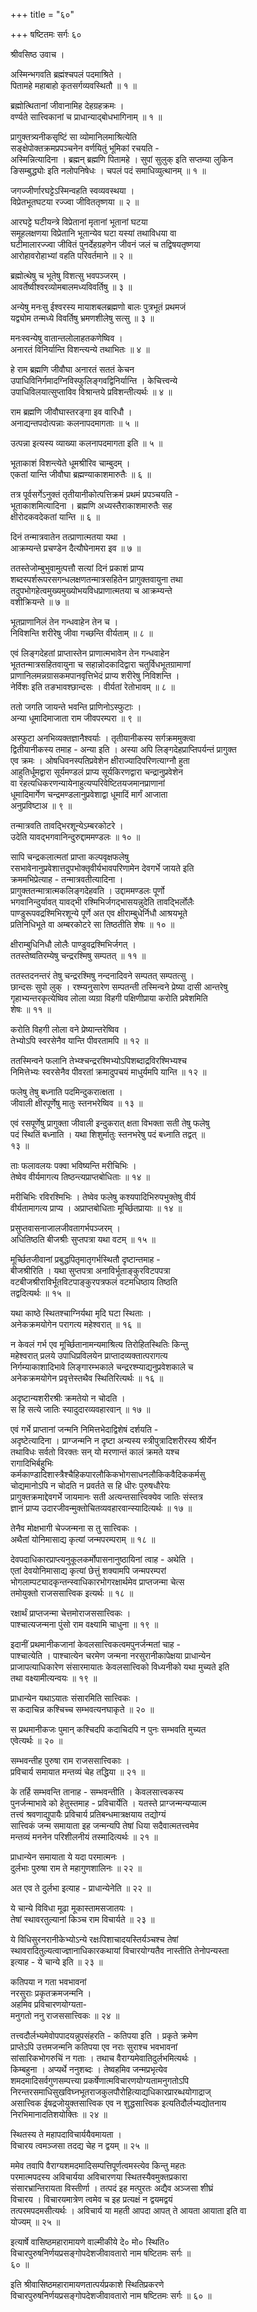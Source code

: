 +++
title = "६०"

+++
षष्टितमः सर्गः ६०  
  
श्रीवसिष्ठ उवाच ।  
  
अस्मिन्भगवति ब्रह्मंश्चपलं पदमाश्रिते ।  
पितामहे महाबाहो कृतसर्गव्यवस्थितौ ॥ १ ॥  
  
ब्रह्मोत्थितानां जीवानामिह देहग्रहक्रमः ।  
वर्ण्यते सात्त्विकानां च प्राधान्याद्बोधभागिनाम् ॥ १ ॥  
  
प्रागुक्तत्र्यनीकसृष्टिं सा व्योमानिलमाश्रित्येति   
सङ्क्षेपोक्तक्रमप्रपञ्चनेन वर्णयितुं भूमिकां रचयति -   
अस्मिन्नित्यादिना । ब्रह्मन् ब्रह्मणि पितामहे । सुपां सुलुक् इति सप्तम्या लुकिन   
ङिसम्बुद्ध्योः इति नलोपनिषेधः । चपलं पदं समाधिव्युत्थानम् ॥ १ ॥  
  
जगज्जीर्णारघट्टेऽस्मिन्वहति स्वव्यवस्थया ।  
विप्रेतभूतघटया रज्ज्वा जीविततृष्णया ॥ २ ॥  
  
आरघट्टे घटीयन्त्रे विप्रेतानां मृतानां भूतानां घटया   
समूहलक्षणया विप्रेतानि भूतान्येव घटा यस्यां तथाविधया वा   
घटीमालारज्ज्वा जीवितं पुनर्देहग्रहणेन जीवनं जलं च तद्विषयतृष्णया   
आरोहावरोहाभ्यां वहति परिवर्तमाने ॥ २ ॥  
  
ब्रह्मोत्थेषु च भूतेषु विशत्सु भवपञ्जरम् ।  
आवर्तेष्वीश्वरव्योमबालमध्यविवर्तिषु ॥ ३ ॥  
  
अन्येषु मनःसु ईश्वरस्य मायाशबलब्रह्मणो बालः पुत्रभूतं प्रथमजं   
यद्व्योम तन्मध्ये विवर्तिषु भ्रमणशीलेषु सत्सु ॥ ३ ॥  
  
मनःस्वन्येषु वातान्तलोलाहतकणेष्विव ।  
अनारतं विनिर्यान्ति विशन्त्यन्ये तथाभितः ॥ ४ ॥  
  
हे राम ब्रह्मणि जीवौघा अनारतं सततं केचन   
उपाधिविनिर्गमादग्निविस्फुलिङ्गवद्विनिर्यान्ति । केचित्त्वन्ये   
उपाधिविलयात्सुप्ताविव विश्रान्तये प्रविशन्तीत्यर्थः ॥ ४ ॥  
  
राम ब्रह्मणि जीवौघास्तरङ्गा इव वारिधौ ।  
अनाद्यन्तपदोत्पन्नाः कलनापदमागताः ॥ ५ ॥  
  
उत्पन्ना इत्यस्य व्याख्या कलनापदमागता इति ॥ ५ ॥  
  
भूताकाशं विशन्त्येते धूमश्रीरिव चाम्बुदम् ।  
एकतां यान्ति जीवौघा ब्रह्मण्याकाशमारुतैः ॥ ६ ॥  
  
तत्र पूर्वसर्गेऽनुक्तं तृतीयानीकोत्पत्तिक्रमं प्रथमं प्रपञ्चयति -   
भूताकाशमित्यादिना । ब्रह्मणि अध्यस्तैराकाशमारुतैः सह   
क्षीरोदकवदेकतां यान्ति ॥ ६ ॥  
  
दिनं तन्मात्रवातेन तत्प्राणात्मतया यथा ।  
आक्रम्यन्ते प्रचण्डेन दैत्यौघेनामरा इव ॥ ७ ॥  
  
ततस्तेजोम्बुभुवामुत्पत्तौ सत्यां दिनं प्रकाशं प्राप्य   
शब्दस्पर्शरूपरसगन्धलक्षणतन्मात्रसहितेन प्रागुक्तवायुना तथा   
तदुपभोगहेत्वमुख्यमुख्योभयविधप्राणात्मतया च आक्रम्यन्ते   
वशीक्रियन्ते ॥ ७ ॥  
  
भूतप्राणानिलं तेन गन्धवाहेन तेन च ।  
निविशन्ति शरीरेषु जीवा गच्छन्ति वीर्यताम् ॥ ८ ॥  
  
एवं लिङ्गदेहतां प्राप्तास्तेन प्राणात्मभावेन तेन गन्धवाहेन   
भूततन्मात्रसहितवायुना च सहान्नोदकादिद्वारा चतुर्विधभूतग्रामाणां   
प्राणानिलमन्नग्रासकमपानवृत्तिभेदं प्राप्य शरीरेषु निविशन्ति ।   
नेर्विशः इति तङभावश्छान्दसः । वीर्यतां रेतोभावम् ॥ ८ ॥  
  
ततो जगति जायन्ते भवन्ति प्राणिनोऽस्फुटाः ।  
अन्या धूमादिमाजाता राम जीवपरम्परा ॥ ९ ॥  
  
अस्फुटा अनभिव्यक्तज्ञानैश्वर्याः । तृतीयानीकस्य सर्गक्रममुक्त्वा   
द्वितीयानीकस्य तमाह - अन्या इति । अस्या अपि लिङ्गदेहप्राप्तिपर्यन्तं प्रागुक्त   
एव क्रमः । ओषधिवनस्पतिप्रवेशेन क्षीराज्यादिपरिणत्याग्नौ हुता   
आहुतिर्धूमद्वारा सूर्यमण्डलं प्राप्य सूर्यकिरणद्वारा चन्द्रानुप्रवेशेन   
वा रंहत्यधिकरणन्यायेनाहुत्यप्परिवेष्टितयजमानप्राणानां   
धूमादिमार्गेण चन्द्रमण्डलानुप्रवेशाद्वा धूमादिं मार्गं आजाता   
अनुप्रविष्टाअ ॥ ९ ॥  
  
तन्मात्रवति तावद्भिरशून्येऽम्बरकोटरे ।  
उदेति यावद्भगवानिन्दुरुद्दाममण्डलः ॥ १० ॥  
  
सापि चन्द्रकलात्मतां प्राप्ता कल्पवृक्षफलेषु   
रसभावेनानुप्रवेशात्तदुपभोक्तृवीर्यभावपरिणामेन देवगर्भे जायते इति   
क्रममभिप्रेत्याह - तन्मात्रवतीत्यादिना ।   
प्रागुक्ततन्मात्रात्मकलिङ्गदेहवति । उद्दाममण्डलः पूर्णो   
भगवानिन्दुर्यावत् यावद्भी रश्मिभिर्जगद्भासयन्नुदेति तावद्भिर्लोलैः   
पाण्डुरूपवद्रश्मिभिरशून्ये पूर्णे अत एव क्षीराम्बुधेर्निधौ आश्रयभूते   
प्रतिनिधिभूते वा अम्बरकोटरे सा तिष्ठतीति शेषः ॥ १० ॥  
  
क्षीराम्बुधिनिधौ लोलैः पाण्डुवद्रश्मिभिर्जगत् ।  
ततस्तेष्वतिरम्येषु चन्द्ररश्मिषु सम्पतत् ॥ ११ ॥  
  
ततस्तदनन्तरं तेषु चन्द्ररश्मिषु नन्दनादिवने सम्पतत् सम्पतत्सु ।   
छान्दसः सुपो लुक् । रश्म्यनुसारेण सम्पतन्ती तस्मिन्वने प्रेष्या दासी आन्तरेषु   
गृहाभ्यन्तरकृत्येष्विव लोला व्यग्रा विहगी पक्षिणीप्राया करोति प्रवेशमिति   
शेषः ॥ ११ ॥  
  
करोति विहगी लोला वने प्रेष्यान्तरेष्विव ।  
तेभ्योऽपि स्वरसेनैव यान्ति पीवरतामपि ॥ १२ ॥  
  
ततस्मिन्वने फलानि तेभ्य्श्चन्द्ररश्मिभ्योऽपिशब्दाद्रविरश्मिभ्यश्च   
निमित्तेभ्यः स्वरसेनैव पीवरतां क्रमादुपचयं माधुर्यमपि यान्ति ॥ १२ ॥  
  
फलेषु तेषु बध्नाति पदमिन्दुकरात्क्षता ।  
जीवाली क्षीरपूर्णेषु मातुः स्तनभरेष्विव ॥ १३ ॥  
  
एवं रसपूर्णेषु प्रागुक्ता जीवाली इन्दुकरात् क्षता विभक्ता सती तेषु फलेषु   
पदं स्थितिं बध्नाति । यथा शिशुर्मातुः स्तनभरेषु पदं बध्नाति तद्वत् ॥   
१३ ॥  
  
ताः फलावलयः पक्वा भविष्यन्ति मरीचिभिः ।  
तेष्वेव वीर्यमागत्य तिष्ठन्त्यप्राप्तबोधिताः ॥ १४ ॥  
  
मरीचिभिः रविरश्मिभिः । तेष्वेव फलेषु कश्यपादिभिरुपभुक्तेषु वीर्य   
वीर्यतामागत्य प्राप्य । अप्राप्तबोधिताः मूर्च्छितप्रायाः ॥ १४ ॥  
  
प्रसुप्तवासनाजालजीवतागर्भपञ्जरम् ।  
अधितिष्ठति बीजश्रीः सुप्तपत्रा यथा वटम् ॥ १५ ॥  
  
मूर्च्छितजीवानां प्रबुद्धपितृमातृगर्भस्थितौ दृष्टान्तमाह -   
बीजश्रीरिति । यथा सुप्तपत्रा अनाविर्भूताङ्कुरविटपपत्रा   
वटबीजश्रीराविर्भूतविटपाङ्कुरपत्रफलं वटमधिष्ठाय तिष्ठति   
तद्वदित्यर्थः ॥ १५ ॥  
  
यथा काष्ठे स्थितश्चाग्निर्यथा मृदि घटा स्थिताः ।  
अनेकक्रमयोगेन परागत्य महेश्वरात् ॥ १६ ॥  
  
न केवलं गर्भ एव मूर्च्छितानामन्यमाश्रित्य तिरोहितस्थितिः किन्तु   
महेश्वरात् प्रलये उपाधिप्रविलयेन प्राप्तादव्यक्तात्परागत्य   
निर्गम्याकाशादिभावे लिङ्गारम्भकाले चन्द्ररश्म्याद्यनुप्रवेशकाले च   
अनेकक्रमयोगेन प्रवृत्तेस्तथैव स्थितिरित्यर्थः ॥ १६ ॥  
  
अदृष्टान्यशरीरश्रीः क्रमतेयो न चोदति ।  
स हि सत्ये जातिः स्यादुदारव्यवहारवान् ॥ १७ ॥  
  
एवं गर्भे प्राप्तानां जन्मनि निमित्तभेदाद्विशेषं दर्शयति -   
अदृष्टेत्यादिना । प्राग्जन्मनि न दृष्टा अन्यस्य स्त्रीपुत्रादिशरीरस्य श्रीर्येन   
तथाविधः सर्वतो विरक्तः सन् यो मरणान्तं कालं क्रमते यश्च   
रागादिभिर्बहुभिः   
कर्मकाण्डादिशास्त्रैश्चैहिकपारलौकिकभोगसाधनलौकिकवैदिककर्मसु   
चोद्यमानोऽपि न चोदति न प्रवर्तते स हि धीरः पुरुषधौरेयः   
प्रागुक्तक्रमाद्देवगर्भे जायमानः सती अत्यन्तसात्त्विक्येव जातिः संस्तत्र   
ज्ञानं प्राप्य उदारजीवन्मुक्तोचितव्यवहारवान्स्यादित्यर्थः ॥ १७ ॥  
  
तेनैव मोक्षभागी चेज्जन्मना स तु सात्त्विकः ।  
अथैतां योनिमासाद्य कृत्यां जन्मपरम्पराम् ॥ १८ ॥  
  
देवपदाधिकारप्राप्त्यनुकूलकर्मोपासनानुष्ठायिनां त्वाह - अथेति ।   
एतां देवयोनिमासाद्य कृत्यां छेत्तुं शक्यामपि जन्मपरम्परां   
भोगलाम्पट्यादकृन्तन्स्वाधिकारभोगरक्षार्थमेव प्राप्तजन्मा चेत्स   
तमोयुक्तो राजससात्त्विक इत्यर्थः ॥ १८ ॥  
  
रक्षार्थं प्राप्तजन्मा चेत्तमोराजससात्त्विकः ।  
पाश्चात्यजन्मना पुंसो राम वक्ष्यामि चाधुना ॥ १९ ॥  
  
इदानीं प्रथमानीकजानां केवलसात्त्विकत्वमपुनर्जन्मतां चाह -   
पाश्चात्येति । पाश्चात्येन चरमेण जन्मना नरसुरानीकापेक्षया प्राधान्येन   
प्राजापत्याधिकारेण संसारमायातः केवलसात्त्विको विध्यनीको यथा मुच्यते इति   
तथा वक्ष्यामीत्यन्वयः ॥ १९ ॥  
  
प्राधान्येन यथाऽयातः संसारमिति सात्त्विकः ।  
स कदाचिन्न कश्चिच्च सम्भवत्यनघाकृते ॥ २० ॥  
  
स प्रथमानीकजः पुमान् कश्चिदपि कदाचिदपि न पुनः सम्भवति मुच्यत   
एवेत्यर्थः ॥ २० ॥  
  
सम्भवन्तीह पुरुषा राम राजससात्त्विकाः ।  
प्रविचार्य समायात मन्तव्यं चेह तद्धिया ॥ २१ ॥  
  
के तर्हि सम्भवन्ति तानाह - सम्भवन्तीति । केवलसात्त्वकस्य   
पुनर्जन्माभावे को हेतुस्तमाह - प्रविचार्येति । यतस्ते प्राग्जन्मन्यप्यात्म   
तत्त्वं श्रवणाद्युपायैः प्रविचार्य प्रतिबन्धमात्रक्षयाय तद्योग्यं   
सात्त्विकं जन्म समायाता इह जन्मन्यपि तेषां धिया सदैवात्मतत्त्वमेव   
मन्तव्यं मननेन परिशीलनीयं तस्मादित्यर्थः ॥ २१ ॥  
  
प्राधान्येन समायाता ये यदा परमात्मनः ।  
दुर्लभाः पुरुषा राम ते महागुणशालिनः ॥ २२ ॥  
  
अत एव ते दुर्लभा इत्याह - प्राधान्येनेति ॥ २२ ॥  
  
ये चान्ये विविधा मूढा मूकास्तामसजातयः ।  
तेषां स्थावरतुल्यानां किञ्च राम विचार्यते ॥ २३ ॥  
  
ये विधिसुरनरानीकेभ्योऽन्ये रक्षःपिशाचादयस्तिर्यञ्चश्च तेषां   
स्थावरादितुल्यत्वाज्ज्ञानाधिकारकथायां विचारयोग्यतैव नास्तीति तेनोपन्यस्ता   
इत्याह - ये चान्ये इति ॥ २३ ॥  
  
कतिपया न गता भवभावनां  
नरसुराः प्रकृतक्रमजन्मनि ।  
अहमिव प्रविचारणयोग्यता-  
मनुगतो ननु राजससात्त्विकः ॥ २४ ॥  
  
तत्त्वदौर्लभ्यमेवोपपादयन्नुपसंहरति - कतिपया इति । प्रकृते क्रमेण   
प्राप्तेऽपि उत्तमजन्मनि कतिपया एव नराः सुराश्च भवभावनां   
सांसारिकभोगरुचिं न गताः । तथाच वैराग्यमेवातिदुर्लभमित्यर्थः ।   
किम्बहुना । अप्यर्थे ननुशब्दः । तेष्वहमिव जन्मप्रभृत्येव   
शमदमादिसर्वगुणसम्पत्त्या प्रकर्षेणात्मविचारणयोग्यतामनुगतोऽपि   
निरन्तरसमाधिसुखविघ्नभूतराजकुलपौरोहित्याद्यधिकारप्रारब्धयोगाद्राज्  
असात्त्विक ईषद्रजोयुक्तसात्त्विक एव न शुद्धसात्त्विक इत्यतिदौर्लभ्यद्योतनाय   
निरभिमानादतिशयोक्तिः ॥ २४ ॥  
  
स्थितस्य ते महापदाविचार्ययैवमायता ।  
विचारय त्वमञ्जसा तदद्य चेह न द्वयम् ॥ २५ ॥  
  
ममेव तवापि वैराग्यशमदमादिसम्पत्तिपूर्णत्वमस्त्येव किन्तु महतः   
परमात्मपदस्य अविचार्यया अविचारणया स्थितस्यैवमुक्तप्रकारा   
संसारभ्रान्तिरायता विस्तीर्णा । तत्पदं इह मत्पुरतः अद्यैव अञ्जसा शीघ्रं   
विचारय । विचारयमात्रेण त्वमेव च इह प्रत्यक्षं न द्वयमद्वयं   
तत्परमपदमसीत्यर्थः । अविचार्य या महती आपदा आपत् ते आयता आयाता इति वा   
योज्यम् ॥ २५ ॥  
  
इत्यार्षे वासिष्ठमहारामायणे वाल्मीकीये दे० मो० स्थिति०   
विचारपुरुषनिर्णयप्रसङ्गोपदेशजीवावतारो नाम षष्टितमः सर्गः ॥   
६० ॥  
  
इति श्रीवासिष्ठमहारामायणतात्पर्यप्रकाशे स्थितिप्रकरणे   
विचारपुरुषनिर्णयप्रसङ्गोपदेशजीवावतारो नाम षष्टितमः सर्गः ॥ ६० ॥  
  